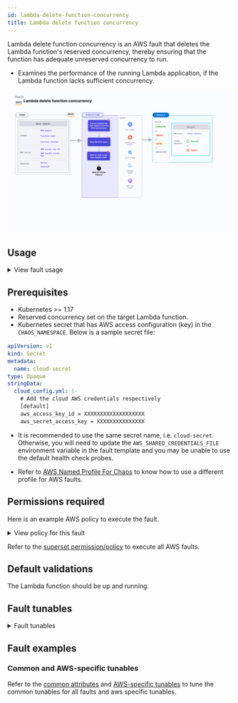 ```yaml
---
id: lambda-delete-function-concurrency
title: Lambda delete function concurrency
---
```

Lambda delete function concurrency is an AWS fault that deletes the Lambda function's reserved concurrency, thereby ensuring that the function has adequate unreserved concurrency to run.
- Examines the performance of the running Lambda application, if the Lambda function lacks sufficient concurrency.


![Lambda Delete Function Concurrency](./static/images/lambda-delete-function-concurrency.png)


## Usage

<details>
<summary>View fault usage</summary>
<div>
When there is no unreserved concurrency left to run the Lambda function, this chaos fault can be used to check how your application behaves.
</div>
</details>

## Prerequisites

- Kubernetes >= 1.17
- Reserved concurrency set on the target Lambda function.
- Kubernetes secret that has AWS access configuration (key) in the `CHAOS_NAMESPACE`. Below is a sample secret file:

```yaml
apiVersion: v1
kind: Secret
metadata:
  name: cloud-secret
type: Opaque
stringData:
  cloud_config.yml: |-
    # Add the cloud AWS credentials respectively
    [default]
    aws_access_key_id = XXXXXXXXXXXXXXXXXXX
    aws_secret_access_key = XXXXXXXXXXXXXXX
```
- It is recommended to use the same secret name, i.e. `cloud-secret`. Otherwise, you will need to update the `AWS_SHARED_CREDENTIALS_FILE` environment variable in the fault template and you may be unable to use the default health check probes. 

- Refer to [AWS Named Profile For Chaos](./security/aws-switch-profile.md) to know how to use a different profile for AWS faults.

## Permissions required

Here is an example AWS policy to execute the fault.

<details>
<summary>View policy for this fault</summary>

```json
{
    "Version": "2012-10-17",
    "Statement": [
        {
            "Effect": "Allow",
            "Action": [
                "lambda:UpdateFunctionConfiguration",
                "lambda:GetFunctionConcurrency",
                "lambda:GetFunction",
                "lambda:DeleteFunctionConcurrency",
                "lambda:PutFunctionConcurrency"
            ],
            "Resource": "*"
        }
    ]
}
```
</details>

Refer to the [superset permission/policy](./security/policy-for-all-aws-faults.md) to execute all AWS faults.

## Default validations

The Lambda function should be up and running.

## Fault tunables

<details>
    <summary>Fault tunables</summary>
    <h2>Mandatory fields</h2>
    <table>
      <tr>
        <th> Variables </th>
        <th> Description </th>
        <th> Notes </th>
      </tr>
      <tr>
        <td> FUNCTION_NAME </td>
        <td> Name of the target Lambda function. It supports a single function name.</td>
        <td> For example, <code>test-function</code>. </td>
      </tr>
      <tr>
        <td> FUNCTION_VERSION </td>
        <td> Specifies the version of the function. </td>
        <td> Defaults to <code>$LATEST</code>. </td>
      </tr>
      <tr>
        <td> REGION </td>
        <td> Region name of the target Lambda function. </td>
        <td> For example, <code>us-east-2</code>. </td>
      </tr>
    </table>
    <h2>Optional Fields</h2>
    <table>
      <tr>
        <th> Variables </th>
        <th> Description </th>
        <th> Notes </th>
      </tr>
      <tr>
        <td> TOTAL_CHAOS_DURATION </td>
        <td> Duration to insert chaos (in seconds).</td>
        <td> Defaults to 30s. </td>
      </tr>
      <tr>
        <td> CHAOS_INTERVAL </td>
        <td> Time interval between two successive deletions of reserved concurrency (in seconds).</td>
        <td> Defaults to 30s. </td>
      </tr>
      <tr>
        <td> RAMP_TIME </td>
        <td> Period to wait before and after injecting chaos (in seconds). </td>
        <td> For example, 30s. </td>
      </tr>
    </table>
</details>

## Fault examples

### Common and AWS-specific tunables

Refer to the [common attributes](../common-tunables-for-all-faults) and [AWS-specific tunables](./aws-fault-tunables) to tune the common tunables for all faults and aws specific tunables.

